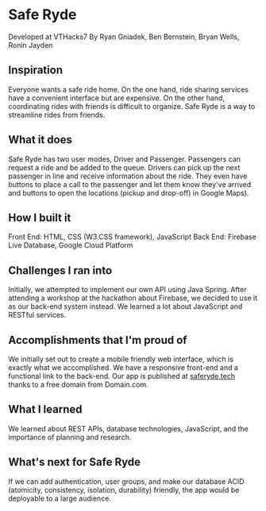 # Safe Ryde
Developed at VTHacks7
By Ryan Gniadek, Ben Bernstein, Bryan Wells, Ronin Jayden


## Inspiration
Everyone wants a safe ride home. On the one hand, ride sharing services have a convenient interface but are expensive. On the other hand, coordinating rides with friends is difficult to organize. Safe Ryde is a way to streamline rides from friends.

## What it does
Safe Ryde has two user modes, Driver and Passenger. Passengers can request a ride and be added to the queue. Drivers can pick up the next passenger in line and receive information about the ride. They even have buttons to place a call to the passenger and let them know they've arrived and buttons to open the locations (pickup and drop-off) in Google Maps).

## How I built it
Front End: HTML, CSS (W3.CSS framework), JavaScript
Back End: Firebase Live Database, Google Cloud Platform

## Challenges I ran into
Initially, we attempted to implement our own API using Java Spring. After attending a workshop at the hackathon about Firebase, we decided to use it as our back-end system instead. We learned a lot about JavaScript and RESTful services.

## Accomplishments that I'm proud of
We initially set out to create a mobile friendly web interface, which is exactly what we accomplished. We have a responsive front-end and a functional link to the back-end. Our app is published at [saferyde.tech](https://saferyde.tech) thanks to a free domain from Domain.com.

## What I learned
We learned about REST APIs, database technologies, JavaScript, and the importance of planning and research.

## What's next for Safe Ryde
If we can add authentication, user groups, and make our database ACID (atomicity, consistency, isolation, durability) friendly, the app would be deployable to a large audience.
